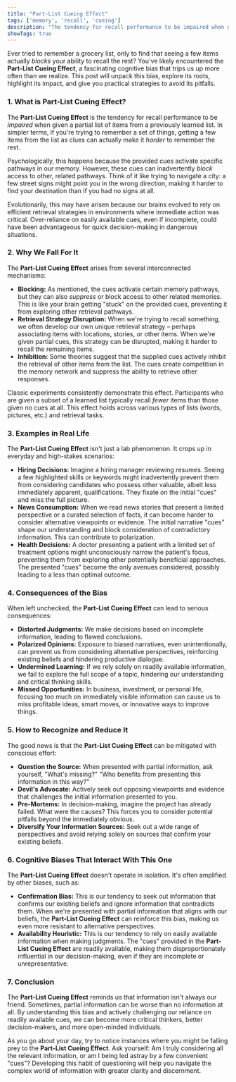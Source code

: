 ```yaml
---
title: "Part-List Cueing Effect"
tags: ['memory', 'recall', 'cueing']
description: "The tendency for recall performance to be impaired when given a partial list of items from a previously learned list."
showTags: true
---
```



Ever tried to remember a grocery list, only to find that seeing a few items actually *blocks* your ability to recall the rest? You've likely encountered the **Part-List Cueing Effect**, a fascinating cognitive bias that trips us up more often than we realize. This post will unpack this bias, explore its roots, highlight its impact, and give you practical strategies to avoid its pitfalls.

### 1. What is Part-List Cueing Effect?

The **Part-List Cueing Effect** is the tendency for recall performance to be *impaired* when given a partial list of items from a previously learned list. In simpler terms, if you're trying to remember a set of things, getting a few items from the list as clues can actually make it *harder* to remember the rest.

Psychologically, this happens because the provided cues activate specific pathways in our memory. However, these cues can inadvertently *block* access to other, related pathways. Think of it like trying to navigate a city: a few street signs might point you in the wrong direction, making it harder to find your destination than if you had no signs at all.

Evolutionarily, this may have arisen because our brains evolved to rely on efficient retrieval strategies in environments where immediate action was critical. Over-reliance on easily available cues, even if incomplete, could have been advantageous for quick decision-making in dangerous situations.

### 2. Why We Fall For It

The **Part-List Cueing Effect** arises from several interconnected mechanisms:

*   **Blocking:** As mentioned, the cues activate certain memory pathways, but they can also *suppress* or block access to other related memories. This is like your brain getting "stuck" on the provided cues, preventing it from exploring other retrieval pathways.
*   **Retrieval Strategy Disruption:** When we're trying to recall something, we often develop our own unique retrieval strategy – perhaps associating items with locations, stories, or other items. When we're given partial cues, this strategy can be disrupted, making it harder to recall the remaining items.
*   **Inhibition:** Some theories suggest that the supplied cues actively inhibit the retrieval of other items from the list. The cues create competition in the memory network and suppress the ability to retrieve other responses.

Classic experiments consistently demonstrate this effect. Participants who are given a subset of a learned list typically recall *fewer* items than those given no cues at all. This effect holds across various types of lists (words, pictures, etc.) and retrieval tasks.

### 3. Examples in Real Life

The **Part-List Cueing Effect** isn't just a lab phenomenon. It crops up in everyday and high-stakes scenarios:

*   **Hiring Decisions:** Imagine a hiring manager reviewing resumes. Seeing a few highlighted skills or keywords might inadvertently prevent them from considering candidates who possess other valuable, albeit less immediately apparent, qualifications. They fixate on the initial "cues" and miss the full picture.
*   **News Consumption:** When we read news stories that present a limited perspective or a curated selection of facts, it can become harder to consider alternative viewpoints or evidence. The initial narrative "cues" shape our understanding and block consideration of contradictory information. This can contribute to polarization.
*   **Health Decisions:** A doctor presenting a patient with a limited set of treatment options might unconsciously narrow the patient's focus, preventing them from exploring other potentially beneficial approaches. The presented "cues" become the only avenues considered, possibly leading to a less than optimal outcome.

### 4. Consequences of the Bias

When left unchecked, the **Part-List Cueing Effect** can lead to serious consequences:

*   **Distorted Judgments:** We make decisions based on incomplete information, leading to flawed conclusions.
*   **Polarized Opinions:** Exposure to biased narratives, even unintentionally, can prevent us from considering alternative perspectives, reinforcing existing beliefs and hindering productive dialogue.
*   **Undermined Learning:** If we rely solely on readily available information, we fail to explore the full scope of a topic, hindering our understanding and critical thinking skills.
*   **Missed Opportunities:** In business, investment, or personal life, focusing too much on immediately visible information can cause us to miss profitable ideas, smart moves, or innovative ways to improve things.

### 5. How to Recognize and Reduce It

The good news is that the **Part-List Cueing Effect** can be mitigated with conscious effort:

*   **Question the Source:** When presented with partial information, ask yourself, "What's missing?" "Who benefits from presenting this information in this way?"
*   **Devil's Advocate:** Actively seek out opposing viewpoints and evidence that challenges the initial information presented to you.
*   **Pre-Mortems:** In decision-making, imagine the project has already failed. What were the causes? This forces you to consider potential pitfalls beyond the immediately obvious.
*   **Diversify Your Information Sources:** Seek out a wide range of perspectives and avoid relying solely on sources that confirm your existing beliefs.

### 6. Cognitive Biases That Interact With This One

The **Part-List Cueing Effect** doesn't operate in isolation. It's often amplified by other biases, such as:

*   **Confirmation Bias:** This is our tendency to seek out information that confirms our existing beliefs and ignore information that contradicts them. When we're presented with partial information that aligns with our beliefs, the **Part-List Cueing Effect** can reinforce this bias, making us even more resistant to alternative perspectives.
*   **Availability Heuristic:** This is our tendency to rely on easily available information when making judgments. The "cues" provided in the **Part-List Cueing Effect** are readily available, making them disproportionately influential in our decision-making, even if they are incomplete or unrepresentative.

### 7. Conclusion

The **Part-List Cueing Effect** reminds us that information isn't always our friend. Sometimes, partial information can be worse than no information at all. By understanding this bias and actively challenging our reliance on readily available cues, we can become more critical thinkers, better decision-makers, and more open-minded individuals.

As you go about your day, try to notice instances where you might be falling prey to the **Part-List Cueing Effect**. Ask yourself: Am I truly considering all the relevant information, or am I being led astray by a few convenient "cues"? Developing this habit of questioning will help you navigate the complex world of information with greater clarity and discernment.

